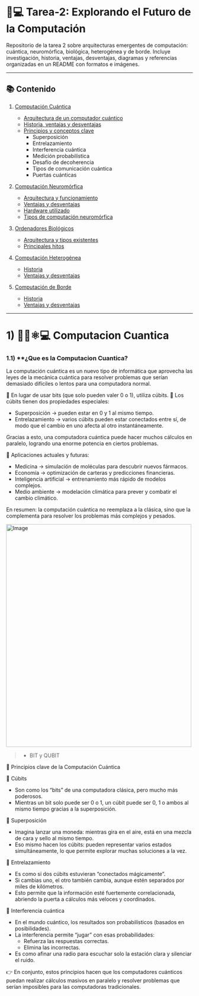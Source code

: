 # 🧠💻 Tarea-2: Explorando el Futuro de la Computación

Repositorio de la tarea 2 sobre arquitecturas emergentes de computación: cuántica, neuromórfica, biológica, heterogénea y de borde. Incluye investigación, historia, ventajas, desventajas, diagramas y referencias organizadas en un README con formatos e imágenes.

------------

## 📚 Contenido

1. [Computación Cuántica](#computación-cuántica)
   - [Arquitectura de un computador cuántico](#arquitectura-de-un-computador-cuántico)
   - [Historia, ventajas y desventajas](#historia-ventajas-y-desventajas)
   - [Principios y conceptos clave](#principios-y-conceptos-clave)
     - Superposición
     - Entrelazamiento
     - Interferencia cuántica
     - Medición probabilística
     - Desafío de decoherencia
     - Tipos de comunicación cuántica
     - Puertas cuánticas

2. [Computación Neuromórfica](#computación-neuromórfica)
   - [Arquitectura y funcionamiento](#arquitectura-y-funcionamiento)
   - [Ventajas y desventajas](#ventajas-y-desventajas)
   - [Hardware utilizado](#hardware-utilizado)
   - [Tipos de computación neuromórfica](#tipos-de-computación-neuromórfica)

3. [Ordenadores Biológicos](#ordenadores-biológicos)
   - [Arquitectura y tipos existentes](#arquitectura-y-tipos-existentes)
   - [Principales hitos](#principales-hitos)

4. [Computación Heterogénea](#computación-heterogénea)
   - [Historia](#historia)
   - [Ventajas y desventajas](#ventajas-y-desventajas-1)

5. [Computación de Borde](#computación-de-borde)
   - [Historia](#historia-1)
   - [Ventajas y desventajas](#ventajas-y-desventajas-2) 

------------

# 1) 🧑‍🔬⚛️💻 Computacion Cuantica
### 1.1) **¿Que es la Computacion Cuantica?
La computación cuántica es un nuevo tipo de informática que aprovecha las leyes de la mecánica cuántica para resolver problemas que serían demasiado difíciles o lentos para una computadora normal.

🔹 En lugar de usar bits (que solo pueden valer 0 o 1), utiliza cúbits.
🔹 Los cúbits tienen dos propiedades especiales:
- Superposición → pueden estar en 0 y 1 al mismo tiempo.
- Entrelazamiento → varios cúbits pueden estar conectados entre sí, de modo que el cambio en uno afecta al otro instantáneamente.

Gracias a esto, una computadora cuántica puede hacer muchos cálculos en paralelo, logrando una enorme potencia en ciertos problemas.

📌 Aplicaciones actuales y futuras:

* Medicina → simulación de moléculas para descubrir nuevos fármacos.
* Economía → optimización de carteras y predicciones financieras.
* Inteligencia artificial → entrenamiento más rápido de modelos complejos.
* Medio ambiente → modelación climática para prever y combatir el cambio climático.

En resumen: la computación cuántica no reemplaza a la clásica, sino que la complementa para resolver los problemas más complejos y pesados.

<img width="500" height="600" alt="Image" src="https://github.com/user-attachments/assets/5d37c5fd-5fc4-4eb5-ad5b-b6b8e71cfb13" />

> - BIT y QUBIT

🌟 Principios clave de la Computación Cuántica

🔹 Cúbits
* Son como los “bits” de una computadora clásica, pero mucho más poderosos.
* Mientras un bit solo puede ser 0 o 1, un cúbit puede ser 0, 1 o ambos al mismo tiempo gracias a la superposición.

🔹 Superposición
* Imagina lanzar una moneda: mientras gira en el aire, está en una mezcla de cara y sello al mismo tiempo.
* Eso mismo hacen los cúbits: pueden representar varios estados simultáneamente, lo que permite explorar muchas soluciones a la vez.

🔹 Entrelazamiento
* Es como si dos cúbits estuvieran “conectados mágicamente”.
* Si cambias uno, el otro también cambia, aunque estén separados por miles de kilómetros.
* Esto permite que la información esté fuertemente correlacionada, abriendo la puerta a cálculos más veloces y coordinados.

🔹 Interferencia cuántica
* En el mundo cuántico, los resultados son probabilísticos (basados en posibilidades).
* La interferencia permite “jugar” con esas probabilidades:
   * Refuerza las respuestas correctas.
   * Elimina las incorrectas.
* Es como afinar una radio para escuchar solo la estación clara y silenciar el ruido.

👉 En conjunto, estos principios hacen que los computadores cuánticos puedan realizar cálculos masivos en paralelo y resolver problemas que serían imposibles para las computadoras tradicionales.
